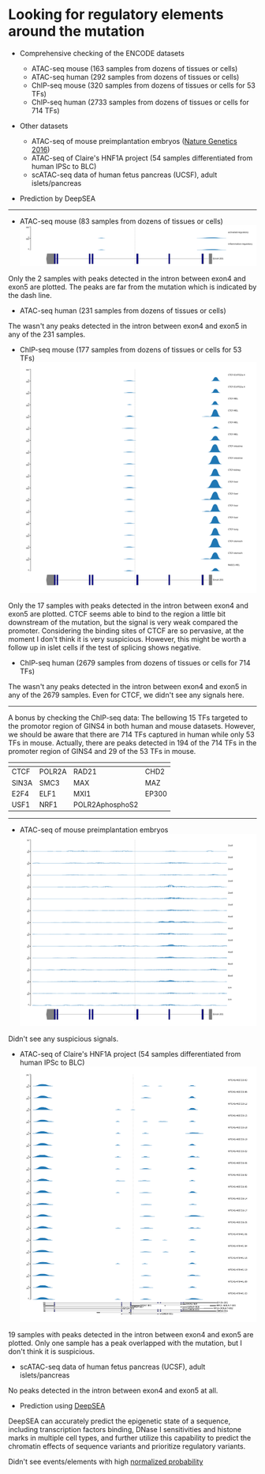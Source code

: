 # Looking for regulatory elements around the mutation

- Comprehensive checking of the ENCODE datasets
    - ATAC-seq mouse (163 samples from dozens of tissues or cells)
    - ATAC-seq human (292 samples from dozens of tissues or cells)
    - ChIP-seq mouse (320 samples from dozens of tissues or cells for 53 TFs)
    - ChIP-seq human (2733 samples from dozens of tissues or cells for 714 TFs)

- Other datasets
    - ATAC-seq of mouse preimplantation embryos ([Nature Genetics 2016](wu2016.pdf))
    - ATAC-seq of Claire's HNF1A project (54 samples differentiated from human IPSc to BLC) 
    - scATAC-seq data of human fetus pancreas (UCSF), adult islets/pancreas

- Prediction by DeepSEA


------

- ATAC-seq mouse (83 samples from dozens of tissues or cells)
![](ATACseq_ENCODE_Mouse_Gins4_Tracks.svg)

Only the 2 samples with peaks detected in the intron between exon4 and exon5 are plotted. The peaks are far from the mutation which is indicated by the dash line.

- ATAC-seq human (231 samples from dozens of tissues or cells)

The wasn't any peaks detected in the intron between exon4 and exon5 in any of the 231 samples.

- ChIP-seq mouse (177 samples from dozens of tissues or cells for 53 TFs)
![](ChIPseq_ENCODE_Mouse_Gins4_Tracks.svg)

Only the 17 samples with peaks detected in the intron between exon4 and exon5 are plotted. CTCF seems able to bind to the region a little bit downstream of the mutation, but the signal is very weak compared the promoter. Considering the binding sites of CTCF are so pervasive, at the moment I don't think it is very suspicious. However, this might be worth a follow up in islet cells if the test of splicing shows negative.

- ChIP-seq human (2679 samples from dozens of tissues or cells for 714 TFs)

The wasn't any peaks detected in the intron between exon4 and exon5 in any of the 2679 samples. Even for CTCF, we didn't see any signals here.

----

A bonus by checking the ChIP-seq data: The bellowing 15 TFs targeted to the promotor region of GINS4 in both human and mouse datasets. However, we should be aware that there are 714 TFs captured in human while only 53 TFs in mouse. Actually, there are peaks detected in 194 of the 714 TFs in the promoter region of GINS4 and 29 of the 53 TFs in mouse.

| []()| []() | []() | []() |
| --- | --- | --- | --- |
| CTCF | POLR2A | RAD21 | CHD2 |
| SIN3A | SMC3 | MAX | MAZ |
| E2F4 | ELF1 | MXI1 | EP300 |
| USF1 | NRF1 | POLR2AphosphoS2 |

----

- ATAC-seq of mouse preimplantation embryos
![](ATACseq_Mouse_PreimplantationEmbryos_Gins4_Tracks.svg)

Didn't see any suspicious signals.

- ATAC-seq of Claire's HNF1A project (54 samples differentiated from human IPSc to BLC) 
![](ATACseq_HNF1A_GINS4_Exon4-5_Gins4_Tracks.svg)

19 samples with peaks detected in the intron between exon4 and exon5 are plotted. Only one sample has a peak overlapped with the mutation, but I don't think it is suspicious.

- scATAC-seq data of human fetus pancreas (UCSF), adult islets/pancreas

No peaks detected in the intron between exon4 and exon5 at all.

- Prediction using [DeepSEA](http://deepsea.princeton.edu/job/analysis/create)

DeepSEA can accurately predict the epigenetic state of a sequence, including transcription factors binding, DNase I sensitivities and histone marks in multiple cell types, and further utilize this capability to predict the chromatin effects of sequence variants and prioritize regulatory variants.

Didn't see events/elements with high [normalized probability](http://deepsea.princeton.edu/job/analysis/results/a84f90bb-f383-442b-a500-b4642bf59c66)

